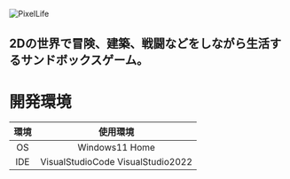 ![PixelLife](/asset/PixelLife-Logo.png)
## 2Dの世界で冒険、建築、戦闘などをしながら生活するサンドボックスゲーム。

# 開発環境
|  環境  |  使用環境  |
| :--: | :--: |
|  OS  |  Windows11 Home  |
|  IDE  |  VisualStudioCode VisualStudio2022  |
